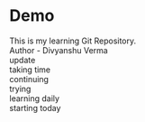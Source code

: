 # Demo
This is my learning Git Repository.
<br>
Author - Divyanshu Verma 
<br>
update
<br>
taking time 
<br>
continuing
<br>
trying
<br>
learning daily
<br>
starting today


